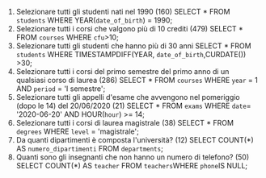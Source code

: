 1. Selezionare tutti gli studenti nati nel 1990 (160)
   SELECT \* FROM `students` WHERE YEAR(`date_of_birth`) = 1990;
2. Selezionare tutti i corsi che valgono più di 10 crediti (479)
   SELECT \* FROM `courses` WHERE `cfu`>10;
3. Selezionare tutti gli studenti che hanno più di 30 anni
   SELECT \* FROM `students` WHERE TIMESTAMPDIFF(YEAR, `date_of_birth`,CURDATE()) >30;
4. Selezionare tutti i corsi del primo semestre del primo anno di un qualsiasi corso di
   laurea (286)
   SELECT \* FROM `courses` WHERE `year` = 1 AND `period` = 'I semestre';
5. Selezionare tutti gli appelli d'esame che avvengono nel pomeriggio (dopo le 14) del
   20/06/2020 (21)
   SELECT \* FROM `exams` WHERE `date`= '2020-06-20' AND HOUR(`hour`) >= 14;
6. Selezionare tutti i corsi di laurea magistrale (38)
   SELECT \* FROM `degrees` WHERE `level` = 'magistrale';
7. Da quanti dipartimenti è composta l'università? (12)
   SELECT COUNT(\*) AS `numero_dipartimenti` FROM `departments`;
8. Quanti sono gli insegnanti che non hanno un numero di telefono? (50)
   SELECT COUNT(\*) AS `teacher` FROM `teachers`WHERE `phone`IS NULL;
